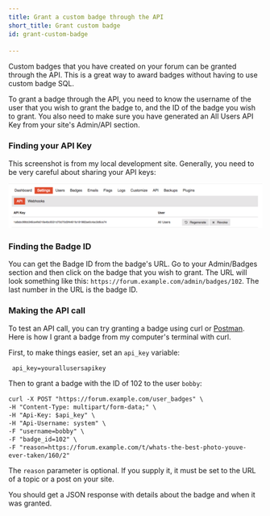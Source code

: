```yaml
---
title: Grant a custom badge through the API
short_title: Grant custom badge
id: grant-custom-badge

---
```

Custom badges that you have created on your forum can be granted through the API. This is a great way to award badges without having to use custom badge SQL.

To grant a badge through the API, you need to know the username of the user that you wish to grant the badge to, and the ID of the badge you wish to grant. You also need to make sure you have generated an All Users API Key from your site's Admin/API section.

### Finding your API Key

This screenshot is from my local development site. Generally, you need to be very careful about sharing your API keys:

![45%20AM|690x122](/assets/grant-custom-badge-1.png) 

### Finding the Badge ID

You can get the Badge ID from the badge's URL. Go to your Admin/Badges section and then click on the badge that you wish to grant. The URL will look something like this: `https://forum.example.com/admin/badges/102`. The last number in the URL is the badge ID.

### Making the API call

To test an API call, you can try granting a badge using curl or [Postman](https://www.getpostman.com/). Here is how I grant a badge from my computer's terminal with curl.

First, to make things easier, set an `api_key` variable:

```text
 api_key=yourallusersapikey
```

Then to grant a badge with the ID of 102 to the user `bobby`:

```
curl -X POST "https://forum.example.com/user_badges" \
-H "Content-Type: multipart/form-data;" \
-H "Api-Key: $api_key" \
-H "Api-Username: system" \
-F "username=bobby" \
-F "badge_id=102" \
-F "reason=https://forum.example.com/t/whats-the-best-photo-youve-ever-taken/160/2"
```

The `reason` parameter is optional. If you supply it, it must be set to the URL of a topic or a post on your site.

You should get a JSON response with details about the badge and when it was granted.
